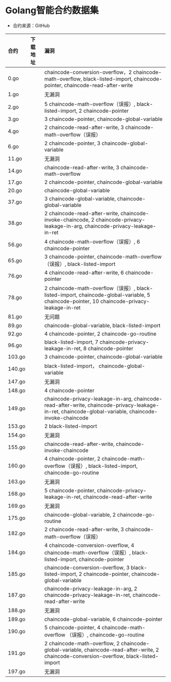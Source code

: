 # Golang智能合约数据集

* 合约来源：GitHub

|合约|下载地址|漏洞|
|:--|:--|:--|
|0.go||chaincode-conversion-overflow，2 chaincode-math-overflow, black-listed-import, chaincode-pointer, chaincode-read-after-write|
|1.go||无漏洞|
|2.go||5 chaincode-math-overflow（误报）, black-listed-import, 2 chaincode-pointer|
|3.go||3 chaincode-pointer, chaincode-global-variable|
|4.go||2 chaincode-read-after-write, 3 chaincode-math-overflow（误报）|
|6.go||2 chaincode-pointer, 3 chaincode-global-variable|
|11.go||无漏洞|
|14.go||chaincode-read-after-write, 3 chaincode-math-overflow|
|17.go||2 chaincode-pointer, chaincode-global-variable|
|20.go||chaincode-global-variable|
|37.go||3 chaincode-global-variable, chaincode-global-variable|
|38.go||2 chaincode-read-after-write, chaincode-invoke-chaincode, 2 chaincode-privacy-leakage-in-arg, chaincode-privacy-leakage-in-ret|
|56.go||4 chaincode-math-overflow（误报）, 6 chaincode-pointer|
|65.go||3 chaincode-pointer, chaincode-math-overflow（误报）, black-listed-import|
|76.go||4 chaincode-read-after-write, 6 chaincode-pointer|
|78.go||2 chaincode-math-overflow（误报）, black-listed-import, chaincode-global-variable, 5 chaincode-pointer, 10 chaincode-privacy-leakage-in-ret|
|81.go||无问题|
|89.go||chaincode-global-variable, black-listed-import|
|92.go||4 chaincode-pointer, 2 chaincode-go-routine|
|96.go||black-listed-import, 7 chaincode-privacy-leakage-in-ret, 8 chaincode-pointer|
|103.go||3 chaincode-pointer, chaincode-global-variable|
|140.go||black-listed-import， chaincode-global-variable|
|147.go||无漏洞|
|148.go||4 chaincode-pointer|
|149.go||chaincode-privacy-leakage-in-arg, chaincode-read-after-write, chaincode-privacy-leakage-in-ret, chaincode-global-variable, chaincode-invoke-chaincode|
|153.go||2 black-listed-import|
|154.go||无漏洞|
|155.go||chaincode-read-after-write, chaincode-invoke-chaincode|
|160.go||4 chaincode-pointer, 2 chaincode-math-overflow（误报）, black-listed-import, chaincode-go-routine|
|163.go||无漏洞|
|168.go||5 chaincode-pointer, chaincode-privacy-leakage-in-ret, chaincode-read-after-write|
|169.go||无漏洞|
|175.go||chaincode-global-variable, 2 chaincode-go-routine|
|182.go||2 chaincode-read-after-write, 3 chaincode-math-overflow（误报）|
|184.go||4 chaincode-conversion-overflow, 4 chaincode-math-overflow（误报）, black-listed-import, chaincode-pointer|
|185.go||chaincode-conversion-overflow, 3 black-listed-import, 2 chaincode-pointer, chaincode-global-variable|
|187.go||chaincode-privacy-leakage-in-arg, 2 chaincode-privacy-leakage-in-ret, chaincode-read-after-write|
|188.go||无漏洞|
|189.go||chaincode-global-variable, 6 chaincode-pointer|
|190.go||5 chaincode-pointer, 4 chaincode-math-overflow （误报）, chaincode-go-routine|
|191.go||2 chaincode-math-overflow, 2 chaincode-global-variable, chaincode-read-after-write, 2 chaincode-conversion-overflow, black-listed-import|
|197.go||无漏洞|
